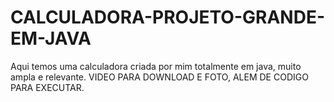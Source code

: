 # CALCULADORA-PROJETO-GRANDE-EM-JAVA
Aqui temos uma calculadora criada por mim totalmente em java, muito ampla e relevante.
VIDEO PARA DOWNLOAD E FOTO, ALEM DE CODIGO PARA EXECUTAR.
